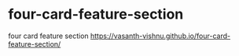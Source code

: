 # four-card-feature-section
four card feature section
https://vasanth-vishnu.github.io/four-card-feature-section/
